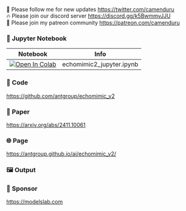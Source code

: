 🐣 Please follow me for new updates https://twitter.com/camenduru <br />
🔥 Please join our discord server https://discord.gg/k5BwmmvJJU <br />
🥳 Please join my patreon community https://patreon.com/camenduru <br />

### 🍊 Jupyter Notebook

| Notebook | Info
| --- | --- |
[![Open In Colab](https://colab.research.google.com/assets/colab-badge.svg)](https://colab.research.google.com/github/camenduru/echomimic-jupyter/blob/main/echomimic2_jupyter.ipynb) | echomimic2_jupyter.ipynb

### 🧬 Code
https://github.com/antgroup/echomimic_v2

### 📄 Paper
https://arxiv.org/abs/2411.10061

### 🌐 Page
https://antgroup.github.io/ai/echomimic_v2/

### 🖼 Output

### 🏢 Sponsor
https://modelslab.com
